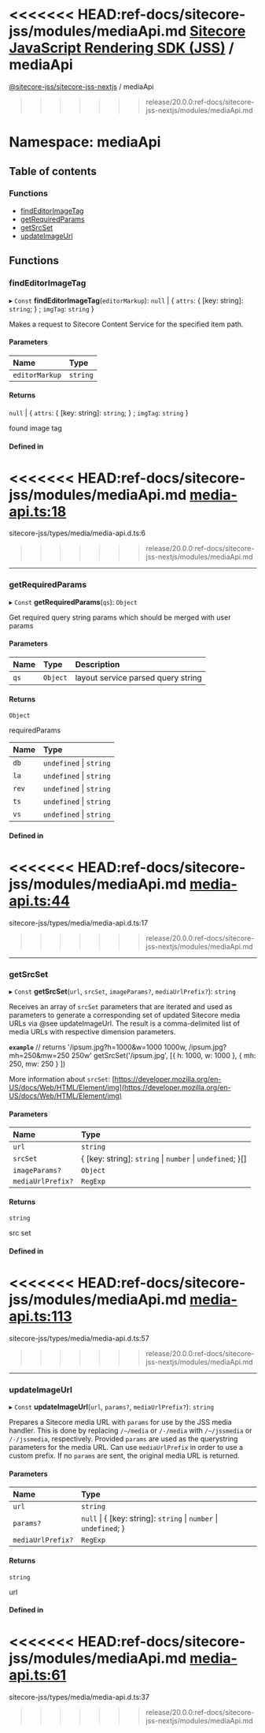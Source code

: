 <<<<<<< HEAD:ref-docs/sitecore-jss/modules/mediaApi.md
[Sitecore JavaScript Rendering SDK (JSS)](../README.md) / mediaApi
=======
[@sitecore-jss/sitecore-jss-nextjs](../README.md) / mediaApi
>>>>>>> release/20.0.0:ref-docs/sitecore-jss-nextjs/modules/mediaApi.md

# Namespace: mediaApi

## Table of contents

### Functions

- [findEditorImageTag](mediaApi.md#findeditorimagetag)
- [getRequiredParams](mediaApi.md#getrequiredparams)
- [getSrcSet](mediaApi.md#getsrcset)
- [updateImageUrl](mediaApi.md#updateimageurl)

## Functions

### findEditorImageTag

▸ `Const` **findEditorImageTag**(`editorMarkup`): ``null`` \| { `attrs`: { [key: string]: `string`;  } ; `imgTag`: `string`  }

Makes a request to Sitecore Content Service for the specified item path.

#### Parameters

| Name | Type |
| :------ | :------ |
| `editorMarkup` | `string` |

#### Returns

``null`` \| { `attrs`: { [key: string]: `string`;  } ; `imgTag`: `string`  }

found image tag

#### Defined in

<<<<<<< HEAD:ref-docs/sitecore-jss/modules/mediaApi.md
[media-api.ts:18](https://github.com/Sitecore/jss/blob/release/19.0.0/packages/sitecore-jss/src/media-api.ts#L18)
=======
sitecore-jss/types/media/media-api.d.ts:6
>>>>>>> release/20.0.0:ref-docs/sitecore-jss-nextjs/modules/mediaApi.md

___

### getRequiredParams

▸ `Const` **getRequiredParams**(`qs`): `Object`

Get required query string params which should be merged with user params

#### Parameters

| Name | Type | Description |
| :------ | :------ | :------ |
| `qs` | `Object` | layout service parsed query string |

#### Returns

`Object`

requiredParams

| Name | Type |
| :------ | :------ |
| `db` | `undefined` \| `string` |
| `la` | `undefined` \| `string` |
| `rev` | `undefined` \| `string` |
| `ts` | `undefined` \| `string` |
| `vs` | `undefined` \| `string` |

#### Defined in

<<<<<<< HEAD:ref-docs/sitecore-jss/modules/mediaApi.md
[media-api.ts:44](https://github.com/Sitecore/jss/blob/release/19.0.0/packages/sitecore-jss/src/media-api.ts#L44)
=======
sitecore-jss/types/media/media-api.d.ts:17
>>>>>>> release/20.0.0:ref-docs/sitecore-jss-nextjs/modules/mediaApi.md

___

### getSrcSet

▸ `Const` **getSrcSet**(`url`, `srcSet`, `imageParams?`, `mediaUrlPrefix?`): `string`

Receives an array of `srcSet` parameters that are iterated and used as parameters to generate
a corresponding set of updated Sitecore media URLs via @see updateImageUrl. The result is a comma-delimited
list of media URLs with respective dimension parameters.

**`example`**
// returns '/ipsum.jpg?h=1000&w=1000 1000w, /ipsum.jpg?mh=250&mw=250 250w'
getSrcSet('/ipsum.jpg', [{ h: 1000, w: 1000 }, { mh: 250, mw: 250 } ])

More information about `srcSet`: [https://developer.mozilla.org/en-US/docs/Web/HTML/Element/img](https://developer.mozilla.org/en-US/docs/Web/HTML/Element/img)

#### Parameters

| Name | Type |
| :------ | :------ |
| `url` | `string` |
| `srcSet` | { [key: string]: `string` \| `number` \| `undefined`;  }[] |
| `imageParams?` | `Object` |
| `mediaUrlPrefix?` | `RegExp` |

#### Returns

`string`

src set

#### Defined in

<<<<<<< HEAD:ref-docs/sitecore-jss/modules/mediaApi.md
[media-api.ts:113](https://github.com/Sitecore/jss/blob/release/19.0.0/packages/sitecore-jss/src/media-api.ts#L113)
=======
sitecore-jss/types/media/media-api.d.ts:57
>>>>>>> release/20.0.0:ref-docs/sitecore-jss-nextjs/modules/mediaApi.md

___

### updateImageUrl

▸ `Const` **updateImageUrl**(`url`, `params?`, `mediaUrlPrefix?`): `string`

Prepares a Sitecore media URL with `params` for use by the JSS media handler.
This is done by replacing `/~/media` or `/-/media` with `/~/jssmedia` or `/-/jssmedia`, respectively.
Provided `params` are used as the querystring parameters for the media URL.
Can use `mediaUrlPrefix` in order to use a custom prefix.
If no `params` are sent, the original media URL is returned.

#### Parameters

| Name | Type |
| :------ | :------ |
| `url` | `string` |
| `params?` | ``null`` \| { [key: string]: `string` \| `number` \| `undefined`;  } |
| `mediaUrlPrefix?` | `RegExp` |

#### Returns

`string`

url

#### Defined in

<<<<<<< HEAD:ref-docs/sitecore-jss/modules/mediaApi.md
[media-api.ts:61](https://github.com/Sitecore/jss/blob/release/19.0.0/packages/sitecore-jss/src/media-api.ts#L61)
=======
sitecore-jss/types/media/media-api.d.ts:37
>>>>>>> release/20.0.0:ref-docs/sitecore-jss-nextjs/modules/mediaApi.md
